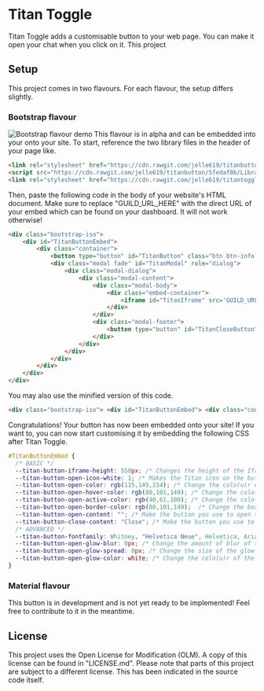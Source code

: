 # Titan Toggle

Titan Toggle adds a customisable button to your web page. You can make it open your chat when you click on it.
This project

## Setup
This project comes in two flavours. For each flavour, the setup differs slightly.

### Bootstrap flavour
![Bootstrap flavour demo](https://i.imgur.com/iDLmTG5.png)
This flavour is in alpha and can be embedded into your onto your site. To start, reference the two library files in the header of your page like.
```html
<link rel="stylesheet" href="https://cdn.rawgit.com/jelle619/titanbutton/5fedaf0b/Libraries/bootstrap-iso.css">
<script src="https://cdn.rawgit.com/jelle619/titanbutton/5fedaf0b/Libraries/bootstrap-iso.js"></script>
<link rel="stylesheet" href="https://cdn.rawgit.com/jelle619/titantoggle/61ee96c1/bootstrap_flavour/style.css">
```

Then, paste the following code in the body of your website's HTML document. Make sure to replace "GUILD_URL_HERE" with the direct URL of your embed which can be found on your dashboard. It will not work otherwise!
```html
<div class="bootstrap-iso">
    <div id="TitanButtonEmbed">
        <div class="container">
            <button type="button" id="TitanButton" class="btn btn-info btn-lg" data-toggle="modal" data-target="#TitanModal"><img id="TitanIcon" src="https://github.com/TitanEmbeds/Titan/raw/master/webapp/titanembeds/static/img/titanembeds_shield.png" alt="Titan Embeds icon" srcset="https://cdn.rawgit.com/TitanEmbeds/Titan/bc129289/webapp/titanembeds/static/img/titanembeds-shield-white.svg"></button>
            <div class="modal fade" id="TitanModal" role="dialog">
                <div class="modal-dialog">
                    <div class="modal-content">
                        <div class="modal-body">
                            <div class="embed-container">
                                <iframe id="TitanIframe" src='GUILD_URL_HERE'></iframe>
                            </div>
                        </div>
                        <div class="modal-footer">
                            <button type="button" id="TitanCloseButton" class="btn btn-default" data-dismiss="modal"></button>
                        </div>
                    </div>
                </div>
            </div>
        </div>
    </div>
</div>
```

You may also use the minified version of this code.

```html
<div class="bootstrap-iso"> <div id="TitanButtonEmbed"> <div class="container"> <button type="button" id="TitanButton" class="btn btn-info btn-lg" data-toggle="modal" data-target="#TitanModal"><img id="TitanIcon" src="https://github.com/TitanEmbeds/Titan/raw/master/webapp/titanembeds/static/img/titanembeds_shield.png" alt="Titan Embeds icon" srcset="https://cdn.rawgit.com/TitanEmbeds/Titan/bc129289/webapp/titanembeds/static/img/titanembeds-shield-white.svg"></button> <div class="modal fade" id="TitanModal" role="dialog"> <div class="modal-dialog"> <div class="modal-content"> <div class="modal-body"> <div class="embed-container"> <iframe id="TitanIframe" src='GUILD_URL_HERE'></iframe> </div></div><div class="modal-footer"> <button type="button" id="TitanCloseButton" class="btn btn-default" data-dismiss="modal"></button> </div></div></div></div></div></div></div>
```

Congratulations! Your button has now been embedded onto your site! If you want to, you can now start customising it by embedding the following CSS after Titan Toggle.

```css
#TitanButtonEmbed {
  /* BASIC */
  --titan-button-iframe-height: 550px; /* Changes the height of the Iframe inside of the modal. */
  --titan-button-open-icon-white: 1; /* Makes the Titan icon on the button you use to open the Iframe either black (0) or white (1). */
  --titan-button-open-color: rgb(115,145,214); /* Change the colo(u)r of the button you use to open the Iframe. */
  --titan-button-open-hover-color: rgb(80,101,149); /* Change the colo(u)r of the button you use to open the Iframe when you hover over it with your mouse. */
  --titan-button-open-active-color: rgb(40,61,100); /* Change the colo(u)r of the button you use to open the Iframe while it's being clicked/tapped. */
  --titan-button-open-border-color: rgb(80,101,149);  /* Change the border's colo(u)r of the button you use to open the Iframe. */
  --titan-button-open-content: ""; /* Make the button you use to open the Iframe say something you want. */
  --titan-button-close-content: "Close"; /* Make the button you use to close the Iframe say something you want. */
  /* ADVANCED */
  --titan-button-fontfamily: Whitney, "Helvetica Neue", Helvetica, Arial, sans-serif; /* Sets the font(s) to use. All (except Whitney) must be installed on the user's device. */
  --titan-button-open-glow-blur: 0px; /* Change the amount of blur of the glow (or shadow) of the button you use to open the Iframe. */
  --titan-button-open-glow-spread: 0px; /* Change the size of the glow (or shadow) of the button you use to open the Iframe. */
  --titan-button-open-glow-color: white; /* Change the colo(u)r of the glow (or shadow) of the button you use to open the Iframe. */
}
```

### Material flavour
This button is in development and is not yet ready to be implemented! Feel free to contribute to it in the meantime.

## License
This project uses the Open License for Modification (OLM). A copy of this license can be found in "LICENSE.md". Please note that parts of this project are subject to a different license. This has been indicated in the source code itself.
